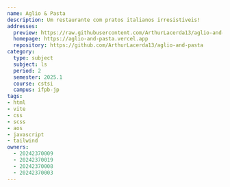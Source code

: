 ```yaml
---
name: Aglio & Pasta
description: Um restaurante com pratos italianos irresistíveis!
addresses:
  preview: https://raw.githubusercontent.com/ArthurLacerda13/aglio-and-pasta/refs/heads/main/home-print.png
  homepage: https://aglio-and-pasta.vercel.app
  repository: https://github.com/ArthurLacerda13/aglio-and-pasta
category:
  type: subject
  subject: ls
  period: 2
  semester: 2025.1
  course: cstsi
  campus: ifpb-jp
tags:
- html
- vite
- css
- scss
- aos
- javascript
- tailwind
owners:
  - 20242370009
  - 20242370019
  - 20242370008
  - 20242370003
---
```

